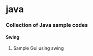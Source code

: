 java
====

<h3>Collection of Java sample codes</h3>

<h4>Swing</h4>
<ol>
<li>Sample Gui using swing</li>
</ol>
